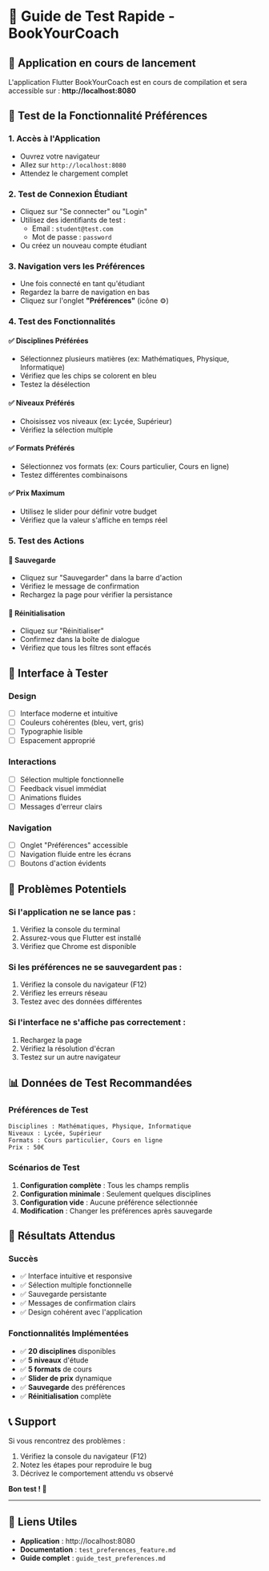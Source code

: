 # 🚀 Guide de Test Rapide - BookYourCoach

## 📱 Application en cours de lancement

L'application Flutter BookYourCoach est en cours de compilation et sera accessible sur :
**http://localhost:8080**

## 🎯 Test de la Fonctionnalité Préférences

### 1. **Accès à l'Application**
- Ouvrez votre navigateur
- Allez sur `http://localhost:8080`
- Attendez le chargement complet

### 2. **Test de Connexion Étudiant**
- Cliquez sur "Se connecter" ou "Login"
- Utilisez des identifiants de test :
  - Email : `student@test.com`
  - Mot de passe : `password`
- Ou créez un nouveau compte étudiant

### 3. **Navigation vers les Préférences**
- Une fois connecté en tant qu'étudiant
- Regardez la barre de navigation en bas
- Cliquez sur l'onglet **"Préférences"** (icône ⚙️)

### 4. **Test des Fonctionnalités**

#### **✅ Disciplines Préférées**
- Sélectionnez plusieurs matières (ex: Mathématiques, Physique, Informatique)
- Vérifiez que les chips se colorent en bleu
- Testez la désélection

#### **✅ Niveaux Préférés**
- Choisissez vos niveaux (ex: Lycée, Supérieur)
- Vérifiez la sélection multiple

#### **✅ Formats Préférés**
- Sélectionnez vos formats (ex: Cours particulier, Cours en ligne)
- Testez différentes combinaisons

#### **✅ Prix Maximum**
- Utilisez le slider pour définir votre budget
- Vérifiez que la valeur s'affiche en temps réel

### 5. **Test des Actions**

#### **💾 Sauvegarde**
- Cliquez sur "Sauvegarder" dans la barre d'action
- Vérifiez le message de confirmation
- Rechargez la page pour vérifier la persistance

#### **🔄 Réinitialisation**
- Cliquez sur "Réinitialiser"
- Confirmez dans la boîte de dialogue
- Vérifiez que tous les filtres sont effacés

## 🎨 Interface à Tester

### **Design**
- [ ] Interface moderne et intuitive
- [ ] Couleurs cohérentes (bleu, vert, gris)
- [ ] Typographie lisible
- [ ] Espacement approprié

### **Interactions**
- [ ] Sélection multiple fonctionnelle
- [ ] Feedback visuel immédiat
- [ ] Animations fluides
- [ ] Messages d'erreur clairs

### **Navigation**
- [ ] Onglet "Préférences" accessible
- [ ] Navigation fluide entre les écrans
- [ ] Boutons d'action évidents

## 🐛 Problèmes Potentiels

### **Si l'application ne se lance pas :**
1. Vérifiez la console du terminal
2. Assurez-vous que Flutter est installé
3. Vérifiez que Chrome est disponible

### **Si les préférences ne se sauvegardent pas :**
1. Vérifiez la console du navigateur (F12)
2. Vérifiez les erreurs réseau
3. Testez avec des données différentes

### **Si l'interface ne s'affiche pas correctement :**
1. Rechargez la page
2. Vérifiez la résolution d'écran
3. Testez sur un autre navigateur

## 📊 Données de Test Recommandées

### **Préférences de Test**
```
Disciplines : Mathématiques, Physique, Informatique
Niveaux : Lycée, Supérieur
Formats : Cours particulier, Cours en ligne
Prix : 50€
```

### **Scénarios de Test**
1. **Configuration complète** : Tous les champs remplis
2. **Configuration minimale** : Seulement quelques disciplines
3. **Configuration vide** : Aucune préférence sélectionnée
4. **Modification** : Changer les préférences après sauvegarde

## 🎉 Résultats Attendus

### **Succès**
- ✅ Interface intuitive et responsive
- ✅ Sélection multiple fonctionnelle
- ✅ Sauvegarde persistante
- ✅ Messages de confirmation clairs
- ✅ Design cohérent avec l'application

### **Fonctionnalités Implémentées**
- ✅ **20 disciplines** disponibles
- ✅ **5 niveaux** d'étude
- ✅ **5 formats** de cours
- ✅ **Slider de prix** dynamique
- ✅ **Sauvegarde** des préférences
- ✅ **Réinitialisation** complète

## 📞 Support

Si vous rencontrez des problèmes :
1. Vérifiez la console du navigateur (F12)
2. Notez les étapes pour reproduire le bug
3. Décrivez le comportement attendu vs observé

**Bon test ! 🚀**

---

## 🔗 Liens Utiles

- **Application** : http://localhost:8080
- **Documentation** : `test_preferences_feature.md`
- **Guide complet** : `guide_test_preferences.md`
